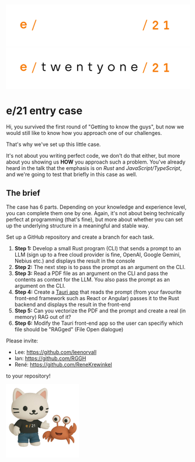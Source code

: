 <img src='./images/e21-banner-transparent-white-full.png#gh-dark-mode-only' alt='e/21'/>
<img src='./images/e21-banner-transparent-black-full.png#gh-light-mode-only' alt='e/21'/>

# e/21 entry case

Hi, you survived the first round of "Getting to know the guys", but now we would still like to know how you approach one of our challenges.

That's why we've set up this little case.

It's not about you writing perfect code, we don't do that either, but more about you showing us **HOW** you approach such a problem. You've already heard in the talk that the emphasis is on *Rust* and *JavaScript/TypeScript*, and we're going to test that briefly in this case as well.

## The brief

The case has 6 parts. Depending on your knowledge and experience level, you can complete them one by one. Again, it's not about being technically perfect at programming (that's fine), but more about whether you can set up the underlying structure in a meaningful and stable way.

Set up a GitHub repository and create a branch for each task.

1. **Step 1:** Develop a small Rust program (CLI) that sends a prompt to an LLM (sign up to a free cloud provider is fine, OpenAI, Google Gemini, Nebius etc.) and displays the result in the console
2. **Step 2:** The next step is to pass the prompt as an argument on the CLI.
3. **Step 3:** Read a PDF file as an argument on the CLI and pass the contents as context for the LLM. You also pass the prompt as an argument on the CLI.
4. **Step 4:** Create a [Tauri app](https://tauri.app) that reads the prompt (from your favourite front-end framework such as React or Angular) passes it to the Rust backend and displays the result in the front-end
5. **Step 5:** Can you vectorize the PDF and the prompt and create a real (in memory) RAG out of it?
6. **Step 6:** Modify the Tauri front-end app so the user can specifiy which file should be "RAGged" (File Open dialogue)

Please invite:

* Lee: https://github.com/leenorvall
* Ian: https://github.com/RGGH
* René: https://github.com/ReneKrewinkel

to your repository!

<img src='./images/oscar-ferris-jeans.png' width="200px" alt='e/21'/>

